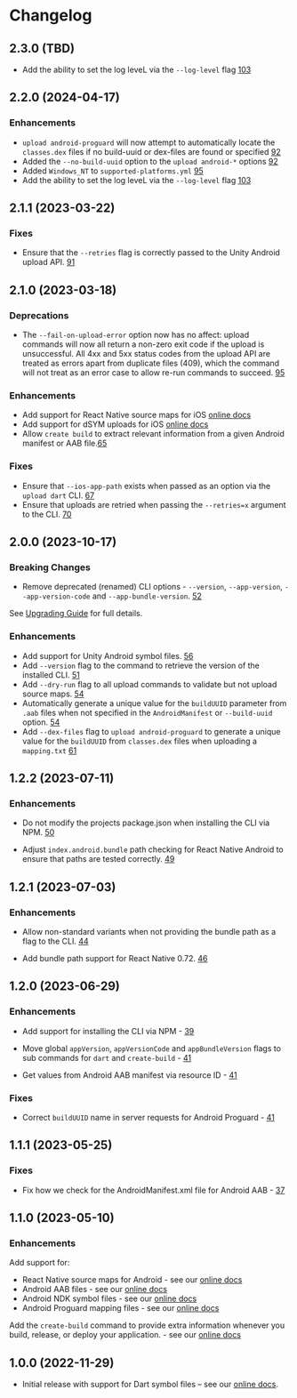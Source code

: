 # Changelog

## 2.3.0 (TBD)

- Add the ability to set the log leveL via the `--log-level` flag [103](https://github.com/bugsnag/bugsnag-cli/pull/103)

## 2.2.0 (2024-04-17)

### Enhancements

- `upload android-proguard` will now attempt to automatically locate the `classes.dex` files if no build-uuid or dex-files are found or specified [92](https://github.com/bugsnag/bugsnag-cli/pull/92)
- Added the `--no-build-uuid` option to the `upload android-*` options [92](https://github.com/bugsnag/bugsnag-cli/pull/92)
- Added `Windows_NT` to `supported-platforms.yml` [95](https://github.com/bugsnag/bugsnag-cli/pull/95)
- Add the ability to set the log leveL via the `--log-level` flag [103](https://github.com/bugsnag/bugsnag-cli/pull/103)

## 2.1.1 (2023-03-22)

### Fixes

- Ensure that the `--retries` flag is correctly passed to the Unity Android upload API. [91](https://github.com/bugsnag/bugsnag-cli/pull/91)

## 2.1.0 (2023-03-18)

### Deprecations
- The `--fail-on-upload-error` option now has no affect: upload commands will now all return a non-zero exit code if the upload is unsuccessful. All 4xx and 5xx status codes from the upload API are treated as errors apart from duplicate files (409), which the command will not treat as an error case to allow re-run commands to succeed. [95](https://github.com/bugsnag/bugsnag-cli/pull/90)

### Enhancements

- Add support for React Native source maps for iOS [online docs](https://docs.bugsnag.com/build-integrations/bugsnag-cli/upload-rn-ios/)
- Add support for dSYM uploads for iOS [online docs](https://docs.bugsnag.com/build-integrations/bugsnag-cli/upload-dsym/)
- Allow `create build` to extract relevant information from a given Android manifest or AAB file.[65](https://github.com/bugsnag/bugsnag-cli/pull/65)

### Fixes

- Ensure that `--ios-app-path` exists when passed as an option via the `upload dart` CLI. [67](https://github.com/bugsnag/bugsnag-cli/pull/67)
- Ensure that uploads are retried when passing the `--retries=x` argument to the CLI. [70](https://github.com/bugsnag/bugsnag-cli/pull/70)

## 2.0.0 (2023-10-17)

### Breaking Changes

- Remove deprecated (renamed) CLI options - `--version`, `--app-version`, `--app-version-code` and `--app-bundle-version`. [52](https://github.com/bugsnag/bugsnag-cli/pull/52)

See [Upgrading Guide](./UPGRADING.md) for full details.

### Enhancements

- Add support for Unity Android symbol files. [56](https://github.com/bugsnag/bugsnag-cli/pull/56)
- Add `--version` flag to the command to retrieve the version of the installed CLI. [51](https://github.com/bugsnag/bugsnag-cli/pull/51)
- Add `--dry-run` flag to all upload commands to validate but not upload source maps. [54](https://github.com/bugsnag/bugsnag-cli/pull/54)
- Automatically generate a unique value for the `buildUUID` parameter from `.aab` files when not specified in the `AndroidManifest` or `--build-uuid` option. [54](https://github.com/bugsnag/bugsnag-cli/pull/54)
- Add `--dex-files` flag to `upload android-proguard` to generate a unique value for the `buildUUID` from `classes.dex` files when uploading a `mapping.txt` [61](https://github.com/bugsnag/bugsnag-cli/pull/61)

## 1.2.2 (2023-07-11)

### Enhancements

- Do not modify the projects package.json when installing the CLI via NPM. [50](https://github.com/bugsnag/bugsnag-cli/pull/50)

- Adjust `index.android.bundle` path checking for React Native Android to ensure that paths are tested correctly. [49](https://github.com/bugsnag/bugsnag-cli/pull/49)

## 1.2.1 (2023-07-03)

### Enhancements

- Allow non-standard variants when not providing the bundle path as a flag to the CLI. [44](https://github.com/bugsnag/bugsnag-cli/pull/44)

- Add bundle path support for React Native 0.72. [46](https://github.com/bugsnag/bugsnag-cli/pull/46)

## 1.2.0 (2023-06-29)

### Enhancements

- Add support for installing the CLI via NPM - [39](https://github.com/bugsnag/bugsnag-cli/pull/39)

- Move global `appVersion`, `appVersionCode` and `appBundleVersion` flags to sub commands for `dart` and `create-build` - [41](https://github.com/bugsnag/bugsnag-cli/pull/41)

- Get values from Android AAB manifest via resource ID - [41](https://github.com/bugsnag/bugsnag-cli/pull/41)

### Fixes

- Correct `buildUUID` name in server requests for Android Proguard - [41](https://github.com/bugsnag/bugsnag-cli/pull/41)

## 1.1.1 (2023-05-25)

### Fixes

- Fix how we check for the AndroidManifest.xml file for Android AAB - [37](https://github.com/bugsnag/bugsnag-cli/pull/37)

## 1.1.0 (2023-05-10)

### Enhancements

Add support for:
- React Native source maps for Android - see our [online docs](https://docs.bugsnag.com/build-integrations/bugsnag-cli/upload-rn-android/)
- Android AAB files - see our [online docs](https://docs.bugsnag.com/build-integrations/bugsnag-cli/upload-android-aab/)
- Android NDK symbol files - see our [online docs](https://docs.bugsnag.com/build-integrations/bugsnag-cli/upload-android-ndk/)
- Android Proguard mapping files - see our [online docs](https://docs.bugsnag.com/build-integrations/bugsnag-cli/upload-android-proguard/)

Add the `create-build` command to provide extra information whenever you build, release, or deploy your application. - see our [online docs](https://docs.bugsnag.com/build-integrations/bugsnag-cli/create-build/)

## 1.0.0 (2022-11-29)

- Initial release with support for Dart symbol files – see our [online docs](https://docs.bugsnag.com/build-integrations/bugsnag-cli/upload-dart/).
